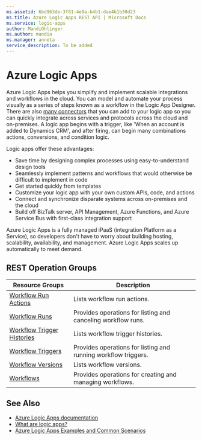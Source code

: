 ```yaml
---
ms.assetid: 6bd963de-3f81-4e9a-b4b1-dae4b1b30d23
ms.title: Azure Logic Apps REST API | Microsoft Docs
ms.service: logic-apps
author: MandiOhlinger
ms.author: mandia
ms.manager: anneta
service_description: To be added
---
```



# Azure Logic Apps

Azure Logic Apps helps you simplify and implement scalable integrations and workflows in the cloud. 
You can model and automate your process visually as a series of steps known as a workflow in the Logic App Designer. 
There are also [many connectors](https://docs.microsoft.com/azure/connectors/apis-list) 
that you can add to your logic app so you can quickly integrate across services 
and protocols across the cloud and on-premises. A logic app begins with a trigger, 
like 'When an account is added to Dynamics CRM', and after firing, 
can begin many combinations actions, conversions, and condition logic.

Logic apps offer these advantages:

- Save time by designing complex processes using easy-to-understand design tools
- Seamlessly implement patterns and workflows that would otherwise be difficult to implement in code
- Get started quickly from templates
- Customize your logic app with your own custom APIs, code, and actions
- Connect and synchronize disparate systems across on-premises and the cloud
- Build off BizTalk server, API Management, Azure Functions, and Azure Service Bus with first-class integration support

Azure Logic Apps is a fully managed iPaaS (integration Platform as a Service), 
so developers don't have to worry about building hosting, scalability, availability, and management. 
Azure Logic Apps scales up automatically to meet demand.

## REST Operation Groups

| Resource Groups                                                                          | Description                                                    |
|------------------------------------------------------------------------------------------|----------------------------------------------------------------|
| [Workflow Run Actions](xref:management.azure.com.logic.workflowrunactions)                 | Lists workflow run actions.                                    |
| [Workflow Runs](xref:management.azure.com.logic.workflowruns)                              | Provides operations for listing and canceling workflow runs.   |
| [Workflow Trigger Histories](xref:management.azure.com.logic.workflowtriggerhistories)     | Lists workflow trigger histories.                              |
| [Workflow Triggers](xref:management.azure.com.logic.workflowtriggers)                      | Provides operations for listing and running workflow triggers. |
| [Workflow Versions](xref:management.azure.com.logic.workflowversions)                      | Lists workflow versions.                                       |
| [Workflows](xref:management.azure.com.logic.workflows)	                                  | Provides operations for creating and managing workflows.       |


## See Also

- [Azure Logic Apps documentation](https://docs.microsoft.com/azure/logic-apps/)
- [What are logic apps?](https://docs.microsoft.com/azure/logic-apps/logic-apps-what-are-logic-apps)
- [Azure Logic Apps Examples and Common Scenarios](https://docs.microsoft.com/azure/logic-apps/logic-apps-examples-and-scenarios)
